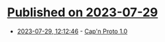 # [Published on 2023-07-29](index.md)

* [2023-07-29, 12:12:46](https://lobste.rs/s/5armfy/cap_n_proto_1_0) - [Cap'n Proto 1.0](https://capnproto.org/news/2023-07-28-capnproto-1.0.html)
